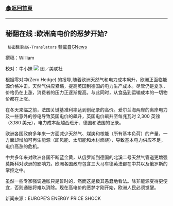 ###  [:house:返回首頁](https://github.com/ourhimalayas/txt)
---


## 秘翻在线 :欧洲高电价的恶梦开始?
` 秘密翻譯組G-Translators` [轉載自GNews](https://gnews.org/zh-hans/1551226/)

撰稿：William

校对：牛小妹
![](https://assets.gnews.org/wp-content/uploads/2021/09/16-96625-8.jpg)
图／美联社

根据零对冲(Zero Hedge) 的报导,随着欧洲天然气和电力成本飙升，欧洲正面临能源价格冲击。天然气供应紧缩，提高英国到德国的电力生产成本。尽管仍是夏季，价格仍在上涨，消费者的压力正逐渐提高。与此同时，从食品到运输成本的一切物价都在上涨。

在冬天来临之前，法国关键基准利率达到创纪录的高价。爱尔兰海两岸的离岸电力及一些意外的停电导致英国电价的飙升，英国电价飙升至每兆瓦时 2,300 英镑（3,180 美元），电力成本超越西班牙、德国和法国的记录。

欧洲各国政府多年来一方面减少天然气、煤炭和核能（所有基本负荷）的产量，一方面却增加可再生能源（即风能、太阳能和木材燃烧），导致基本电力供应不足，电价高涨的危机。

中共多年来对欧洲各国不断蓝金黄，从俄罗斯到德国的北溪二号天然气管道更增强莫斯科对欧洲的影响力。欧洲各国政府包含三大马车德英法都在中共以及俄罗斯的掌控之中。

虽然一些专家强调通胀只是暂时的，然而这是极其愚蠢地看法。除非能源变得更便宜，否则通胀将难以消除。现在高电价的恶梦才刚开始，欧洲人民必须觉醒。

新闻来源：EUROPE’S ENERGY PRICE SHOCK
